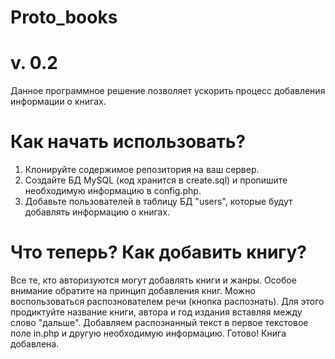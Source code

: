 # Proto_books
# v. 0.2
Данное программное решение позволяет ускорить процесс добавления информации о книгах.
# Как начать использовать?
1.  Клонируйте содержимое репозитория на ваш сервер.
2.  Создайте БД MySQL (код хранится в create.sql) и пропишите необходимую информацию в config.php.
3.  Добавьте пользователей в таблицу БД "users", которые будут добавлять информацию о книгах.
# Что теперь? Как добавить книгу?
Все те, кто авторизуются могут добавлять книги и жанры. Особое внимание обратите на принцип добавления книг.
Можно воспользоваться распознователем речи (кнопка распознать). Для этого продиктуйте название книги, автора и год издания вставляя между слово "дальше". Добавляем распознанный текст в первое текстовое поле in.php и другую необходимую информацию. Готово! Книга добавлена.